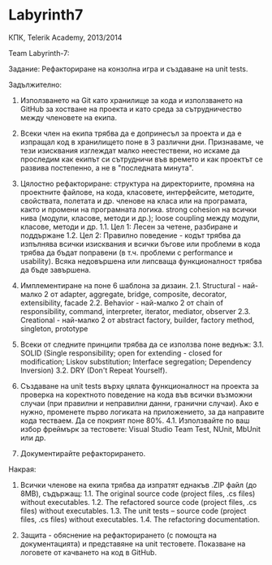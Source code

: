 Labyrinth7
==============
КПК, Telerik Academy, 2013/2014

Team Labyrinth-7:

Задание:
Рефакториране на конзолна игра и създаване на unit tests.

Задължително:
1. Използването на Git като хранилище за кода и използването на GitHub за хостване на проекта и като среда за сътрудничество между членовете на екипа.
2. Всеки член на екипа трябва да е допринесъл за проекта и да е изпращал код в хранилището поне в 3 различни дни. Признаваме, че тези изисквания изглеждат малко неестествени, но искаме да проследим как екипът си сътрудничи във времето и как проектът се развива постепенно, а не в "последната минута".

1. Цялостно рефакториране: структура на директориите, промяна на проектните файлове, на кода, класовете, интерфейсите, методите, свойствата, полетата и др. членове на класа или на програмата, както и промени на програмната логика. strong cohesion на всички нива (модули, класове, методи и др.); loose coupling между модули, класове, методи и др.
1.1. Цел 1: Лесен за четене, разбиране и поддържане
1.2. Цел 2: Правилно поведение - кодът трябва да изпълнява всички изисквания и всички бъгове или проблеми в кода трябва да бъдат поправени (в т.ч. проблеми с performance и usability). Всяка недовършена или липсваща функционалност трябва да бъде завършена.

2. Имплементиране на поне 6 шаблона за дизаин.
2.1. Structural - най-малко 2 от adapter, aggregate, bridge, composite, decorator, extensibility, facade
2.2. Behavior - най-малко 2 от chain of responsibility, command, interpreter, iterator, mediator, observer
2.3. Creational - най-малко 2 от abstract factory, builder, factory method, singleton, prototype

3. Всеки от следните принципи трябва да се използва поне веднъж:
3.1. SOLID (Single responsibility; open for extending - closed for modification; Liskov substitution; Interface segregation; Dependency Inversion) 
3.2. DRY (Don't Repeat Yourself).

4. Създаване на unit tests върху цялата функционалност на проекта за проверка на коректното поведение на кода във всички възможни случаи (при правилни и неправилни данни, гранични случаи). Ако е нужно, променете първо логиката на приложението, за да направите кода тестваем. Да се покрият поне 80%.
4.1. Използвайте по ваш избор фреймърк за тестовете: Visual Studio Team Test, NUnit, MbUnit или др.

5. Документирайте рефакторирането.

Накрая:
1. Всички членове на екипа трябва да изпратят еднакъв .ZIP файл (до 8MB), съдържащ:
1.1. The original source code (project files, .cs files) without executables.
1.2. The refactored source code (project files, .cs files) without executables.
1.3. The unit tests – source code (project files, .cs files) without executables.
1.4. The refactoring documentation.

2. Защита - обяснение на рефакторирането (с помощта на документацията) и представяне на unit тестовете. Показване на логовете от качването на код в GitHub.